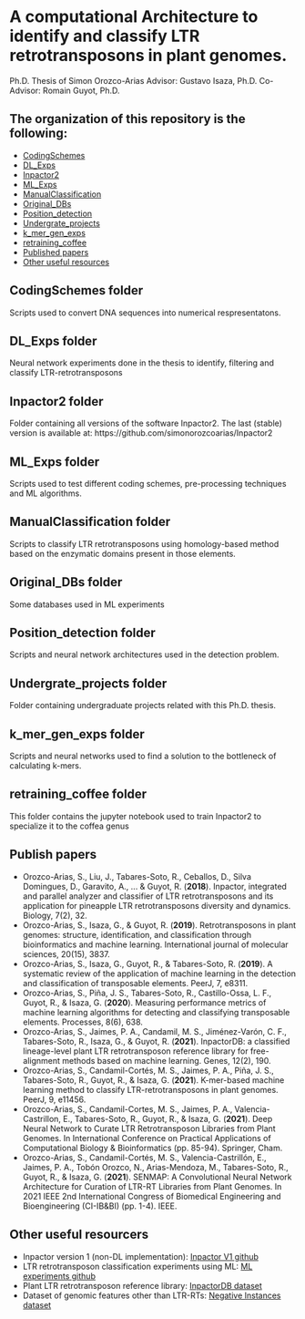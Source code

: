 # A computational Architecture to identify and classify LTR retrotransposons in plant genomes.
Ph.D. Thesis of Simon Orozco-Arias
Advisor: Gustavo Isaza, Ph.D.
Co-Advisor: Romain Guyot, Ph.D.

## The organization of this repository is the following:

* [CodingSchemes](#CodingSchemes)  
* [DL_Exps](#DL_Exps)  
* [Inpactor2](#Inpactor2)  
* [ML_Exps](#ML_Exps) 
* [ManualClassification](#ManualClassification) 
* [Original_DBs](#Original_DBs) 
* [Position_detection](#Position_detection) 
* [Undergrate_projects](#Undergrate_projects) 
* [k_mer_gen_exps](#k_mer_gen_exps) 
* [retraining_coffee](#retraining_coffee)
* [Published papers](#papers) 
* [Other useful resources](#resources) 

## CodingSchemes folder
<a name="CodingSchemes"/>
Scripts used to convert DNA sequences into numerical respresentatons. 

## DL_Exps folder
<a name="DL_Exps"/>
Neural network experiments done in the thesis to identify, filtering and classify LTR-retrotransposons

## Inpactor2 folder
<a name="Inpactor2"/>
Folder containing all versions of the software Inpactor2. The last (stable) version is available at: https://github.com/simonorozcoarias/Inpactor2

## ML_Exps folder
<a name="ML_Exps"/>
Scripts used to test different coding schemes, pre-processing techniques and ML algorithms.

## ManualClassification folder
<a name="ManualClassification"/>
Scripts to classify LTR retrotransposons using homology-based method based on the enzymatic domains present in those elements.

## Original_DBs folder
<a name="Original_DBs"/>
Some databases used in ML experiments

## Position_detection folder
<a name="Position_detection"/>
Scripts and neural network architectures used in the detection problem.

## Undergrate_projects folder
<a name="Undergrate_projects"/>
Folder containing undergraduate projects related with this Ph.D. thesis.

## k_mer_gen_exps folder
<a name="k_mer_gen_exps"/>
Scripts and neural networks used to find a solution to the bottleneck of calculating k-mers.

## retraining_coffee folder
<a name="retraining_coffee"/>
This folder contains the jupyter notebook used to train Inpactor2 to specialize it to the coffea genus

## Publish papers
<a name="papers"/>

* Orozco-Arias, S., Liu, J., Tabares-Soto, R., Ceballos, D., Silva Domingues, D., Garavito, A., ... & Guyot, R. (**2018**). Inpactor, integrated and parallel analyzer and classifier of LTR retrotransposons and its application for pineapple LTR retrotransposons diversity and dynamics. Biology, 7(2), 32.
* Orozco-Arias, S., Isaza, G., & Guyot, R. (**2019**). Retrotransposons in plant genomes: structure, identification, and classification through bioinformatics and machine learning. International journal of molecular sciences, 20(15), 3837.
* Orozco-Arias, S., Isaza, G., Guyot, R., & Tabares-Soto, R. (**2019**). A systematic review of the application of machine learning in the detection and classification of transposable elements. PeerJ, 7, e8311.
* Orozco-Arias, S., Piña, J. S., Tabares-Soto, R., Castillo-Ossa, L. F., Guyot, R., & Isaza, G. (**2020**). Measuring performance metrics of machine learning algorithms for detecting and classifying transposable elements. Processes, 8(6), 638.
* Orozco-Arias, S., Jaimes, P. A., Candamil, M. S., Jiménez-Varón, C. F., Tabares-Soto, R., Isaza, G., & Guyot, R. (**2021**). InpactorDB: a classified lineage-level plant LTR retrotransposon reference library for free-alignment methods based on machine learning. Genes, 12(2), 190.
* Orozco-Arias, S., Candamil-Cortés, M. S., Jaimes, P. A., Piña, J. S., Tabares-Soto, R., Guyot, R., & Isaza, G. (**2021**). K-mer-based machine learning method to classify LTR-retrotransposons in plant genomes. PeerJ, 9, e11456.
* Orozco-Arias, S., Candamil-Cortes, M. S., Jaimes, P. A., Valencia-Castrillon, E., Tabares-Soto, R., Guyot, R., & Isaza, G. (**2021**). Deep Neural Network to Curate LTR Retrotransposon Libraries from Plant Genomes. In International Conference on Practical Applications of Computational Biology & Bioinformatics (pp. 85-94). Springer, Cham.
* Orozco-Arias, S., Candamil-Cortés, M. S., Valencia-Castrillón, E., Jaimes, P. A., Tobón Orozco, N., Arias-Mendoza, M., Tabares-Soto, R., Guyot, R., & Isaza, G. (**2021**). SENMAP: A Convolutional Neural Network Architecture for Curation of LTR-RT Libraries from Plant Genomes. In 2021 IEEE 2nd International Congress of Biomedical Engineering and Bioengineering (CI-IB&BI) (pp. 1-4). IEEE.

## Other useful resourcers
<a name="resources"/>

* Inpactor version 1 (non-DL implementation): [Inpactor V1 github](https://github.com/simonorozcoarias/Inpactor)
* LTR retrotransposon classification experiments using ML: [ML experiments github](https://github.com/simonorozcoarias/MachineLearningInTEs)
* Plant LTR retrotransposon reference library: [InpactorDB dataset](https://zenodo.org/record/5816833#.YdRXUXWZNH4)
* Dataset of genomic features other than LTR-RTs: [Negative Instances dataset](https://zenodo.org/record/4543905#.YdRXpnWZNH4)
